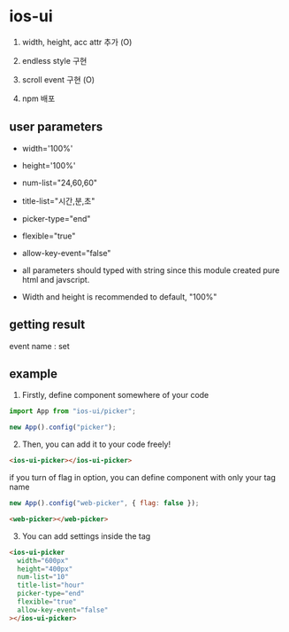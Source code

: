 # ios-ui

1. width, height, acc attr 추가 (O)

2. endless style 구현

3. scroll event 구현 (O)

4. npm 배포

## user parameters

- width='100%'

- height='100%'

- num-list="24,60,60"

- title-list="시간,분,초"

- picker-type="end"

- flexible="true"

- allow-key-event="false"

* all parameters should typed with string since this module created pure html and javscript.

* Width and height is recommended to default, "100%"


## getting result

event name : set

## example

1. Firstly, define component somewhere of your code

```js
import App from "ios-ui/picker";

new App().config("picker");
```

2. Then, you can add it to your code freely!

```html
<ios-ui-picker></ios-ui-picker>
```

if you turn of flag in option, you can define component with only your tag name

```js
new App().config("web-picker", { flag: false });
```

```html
<web-picker></web-picker>
```

3. You can add settings inside the tag

```html
<ios-ui-picker
  width="600px"
  height="400px"
  num-list="10"
  title-list="hour"
  picker-type="end"
  flexible="true"
  allow-key-event="false"
></ios-ui-picker>
```
